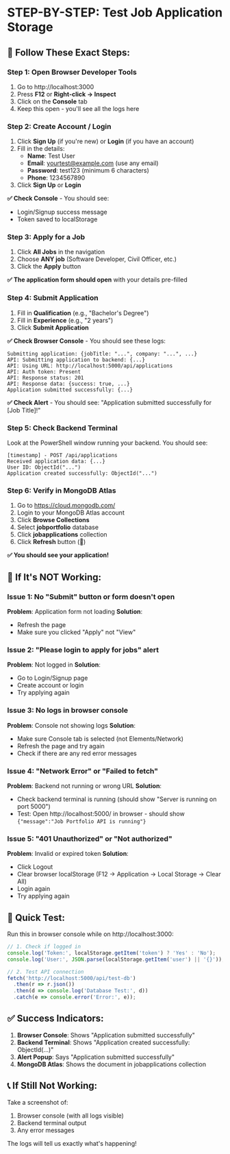 # STEP-BY-STEP: Test Job Application Storage

## 🎯 Follow These Exact Steps:

### Step 1: Open Browser Developer Tools
1. Go to http://localhost:3000
2. Press **F12** or **Right-click → Inspect**
3. Click on the **Console** tab
4. Keep this open - you'll see all the logs here

### Step 2: Create Account / Login
1. Click **Sign Up** (if you're new) or **Login** (if you have an account)
2. Fill in the details:
   - **Name**: Test User
   - **Email**: yourtest@example.com (use any email)
   - **Password**: test123 (minimum 6 characters)
   - **Phone**: 1234567890
3. Click **Sign Up** or **Login**

**✅ Check Console** - You should see:
- Login/Signup success message
- Token saved to localStorage

### Step 3: Apply for a Job
1. Click **All Jobs** in the navigation
2. Choose **ANY job** (Software Developer, Civil Officer, etc.)
3. Click the **Apply** button

**✅ The application form should open** with your details pre-filled

### Step 4: Submit Application
1. Fill in **Qualification** (e.g., "Bachelor's Degree")
2. Fill in **Experience** (e.g., "2 years")
3. Click **Submit Application**

**✅ Check Browser Console** - You should see these logs:
```
Submitting application: {jobTitle: "...", company: "...", ...}
API: Submitting application to backend: {...}
API: Using URL: http://localhost:5000/api/applications
API: Auth token: Present
API: Response status: 201
API: Response data: {success: true, ...}
Application submitted successfully: {...}
```

**✅ Check Alert** - You should see:
"Application submitted successfully for [Job Title]!"

### Step 5: Check Backend Terminal
Look at the PowerShell window running your backend. You should see:
```
[timestamp] - POST /api/applications
Received application data: {...}
User ID: ObjectId("...")
Application created successfully: ObjectId("...")
```

### Step 6: Verify in MongoDB Atlas
1. Go to https://cloud.mongodb.com/
2. Login to your MongoDB Atlas account
3. Click **Browse Collections**
4. Select **jobportfolio** database
5. Click **jobapplications** collection
6. Click **Refresh** button (🔄)

**✅ You should see your application!**

## 🐛 If It's NOT Working:

### Issue 1: No "Submit" button or form doesn't open
**Problem**: Application form not loading
**Solution**: 
- Refresh the page
- Make sure you clicked "Apply" not "View"

### Issue 2: "Please login to apply for jobs" alert
**Problem**: Not logged in
**Solution**:
- Go to Login/Signup page
- Create account or login
- Try applying again

### Issue 3: No logs in browser console
**Problem**: Console not showing logs
**Solution**:
- Make sure Console tab is selected (not Elements/Network)
- Refresh the page and try again
- Check if there are any red error messages

### Issue 4: "Network Error" or "Failed to fetch"
**Problem**: Backend not running or wrong URL
**Solution**:
- Check backend terminal is running (should show "Server is running on port 5000")
- Test: Open http://localhost:5000/ in browser - should show `{"message":"Job Portfolio API is running"}`

### Issue 5: "401 Unauthorized" or "Not authorized"
**Problem**: Invalid or expired token
**Solution**:
- Click Logout
- Clear browser localStorage (F12 → Application → Local Storage → Clear All)
- Login again
- Try applying again

## 🧪 Quick Test:

Run this in browser console while on http://localhost:3000:

```javascript
// 1. Check if logged in
console.log('Token:', localStorage.getItem('token') ? 'Yes' : 'No');
console.log('User:', JSON.parse(localStorage.getItem('user') || '{}'));

// 2. Test API connection
fetch('http://localhost:5000/api/test-db')
  .then(r => r.json())
  .then(d => console.log('Database Test:', d))
  .catch(e => console.error('Error:', e));
```

## ✅ Success Indicators:

1. **Browser Console**: Shows "Application submitted successfully"
2. **Backend Terminal**: Shows "Application created successfully: ObjectId(...)"
3. **Alert Popup**: Says "Application submitted successfully"
4. **MongoDB Atlas**: Shows the document in jobapplications collection

## 📞 If Still Not Working:

Take a screenshot of:
1. Browser console (with all logs visible)
2. Backend terminal output
3. Any error messages

The logs will tell us exactly what's happening!
